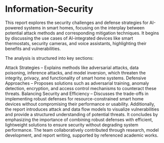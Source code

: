 # Information-Security
This report explores the security challenges and defense strategies for AI-powered systems in smart homes, focusing on the interplay between potential attack methods and corresponding mitigation techniques. It begins by discussing the use cases of AI-integrated devices like smart thermostats, security cameras, and voice assistants, highlighting their benefits and vulnerabilities.

The analysis is structured into key sections:

Attack Strategies – Explains methods like adversarial attacks, data poisoning, inference attacks, and model inversion, which threaten the integrity, privacy, and functionality of smart home systems.
Defensive Approaches – Proposes solutions such as adversarial training, anomaly detection, encryption, and access control mechanisms to counteract these threats.
Balancing Security and Efficiency – Discusses the trade-offs in implementing robust defenses for resource-constrained smart home devices without compromising their performance or usability.
Additionally, the report introduces attack and data flow models to visualize vulnerabilities and provide a structured understanding of potential threats. It concludes by emphasizing the importance of combining robust defenses with efficient, lightweight solutions to ensure security without degrading system performance. The team collaboratively contributed through research, model development, and report writing, supported by referenced academic works.
